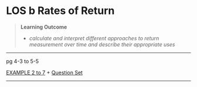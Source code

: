 # LOS b Rates of Return

> **Learning Outcome**
> 
> - *calculate and interpret different approaches to return measurement over time and describe their appropriate uses*

---

pg 4-3 to 5-5

[EXAMPLE 2 to 7](https://study.cfainstitute.org/app/cfa-program-level-i-for-august-2025#read/section/rates-of-return-1) + [Question Set](https://study.cfainstitute.org/app/cfa-program-level-i-for-august-2025#read/section/rates-of-return-1)

---